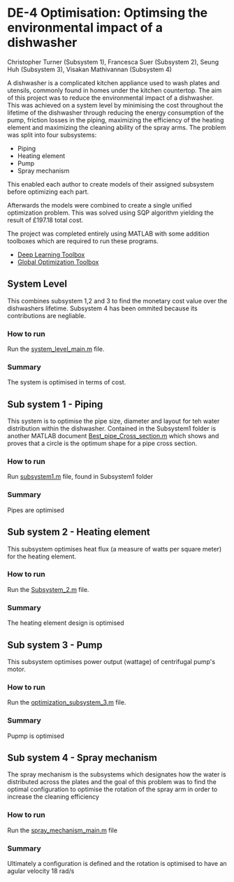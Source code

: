 # DE-4 Optimisation: Optimsing the environmental impact of a dishwasher

Christopher Turner (Subsystem 1), Francesca Suer (Subsystem 2), Seung Huh (Subsystem 3), Visakan Mathivannan (Subsystem 4)

A dishwasher is a complicated kitchen appliance used to wash plates and utensils, commonly found in homes under the kitchen countertop. The aim of this project was to reduce the environmental impact of a dishwasher. This was achieved on a system level by minimising the cost throughout the lifetime of the dishwasher through reducing the energy consumption of the pump, friction losses in the piping, maximizing the efficiency of the heating element and maximizing the cleaning ability of the spray arms. The problem was split into four subsystems:

- Piping
- Heating element
- Pump
- Spray mechanism

This enabled each author to create models of their assigned subsystem before optimizing each part.

Afterwards the models were combined to create a single unified optimization problem. This was solved using SQP algorithm yielding the result of £197.18 total cost.

The project was completed entirely using MATLAB with some addition toolboxes which are required to run these programs.

- [Deep Learning Toolbox](https://uk.mathworks.com/products/deep-learning.html?s_tid=AO_PR_info)
- [Global Optimization Toolbox](https://uk.mathworks.com/products/global-optimization.html)

## System Level

This combines subsystem 1,2 and 3 to find the monetary cost value over the dishwashers lifetime. Subsystem 4 has been ommited because its contributions are negliable.

### How to run

Run the [system_level_main.m](System/system_level_main.m) file.

### Summary

The system is optimised in terms of cost.

## Sub system 1 - Piping

This system is to optimise the pipe size, diameter and layout for teh water distribution within the dishwasher. 
Contained in the Subsystem1 folder is another MATLAB document [Best_pipe_Cross_section.m](Subsystem1/Best_pipe_Cross_section.m) which shows and proves that a circle is the optimum shape for a pipe cross section.

### How to run

Run [subsystem1.m](Subsystem1/subsystem1.m) file, found in Subsystem1 folder

### Summary

Pipes are optimised

## Sub system 2 - Heating element

This subsystem optimises heat flux (a measure of watts per square meter) for the heating element.

### How to run

Run the [Subsystem_2.m](Subsystem2/Subsytem_2.m) file.

### Summary

The heating element design is optimised

## Sub system 3 - Pump

This subsystem optimises power output (wattage) of centrifugal pump's motor.

### How to run

Run the [optimization_subsystem_3.m](Subsystem3/optimization_subsystem_3.m) file.

### Summary

Pupmp is optimised

## Sub system 4 - Spray mechanism

The spray mechanism is the subsystems which designates how the water is distributed across the plates and the goal of this problem was to find the optimal configuration to optimise the rotation of the spray arm in order to increase the cleaning efficiency

### How to run

Run the [spray_mechanism_main.m](Subsystem4/spray_mechanism_main.m) file

### Summary

Ultimately a configuration is defined and the rotation is optimised to have an agular velocity 18 rad/s
